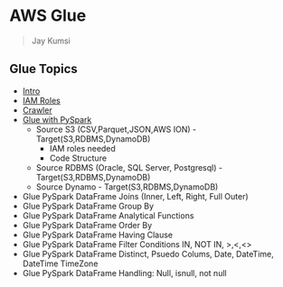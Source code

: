 # AWS Glue
> Jay Kumsi

## Glue Topics
* [Intro](https://github.com/jaykumsi/aws-glue/blob/main/Intro.md)
* [IAM Roles](https://github.com/jaykumsi/aws-glue/blob/main/IAM%20Roles.md)
* [Crawler](https://github.com/jaykumsi/aws-glue/blob/main/crawler.md)
* [Glue with PySpark](https://github.com/jaykumsi/aws-glue/blob/main/Glue.md)
    * Source S3 (CSV,Parquet,JSON,AWS ION) - Target(S3,RDBMS,DynamoDB)
        * IAM roles needed
        * Code Structure
    * Source RDBMS (Oracle, SQL Server, Postgresql) - Target(S3,RDBMS,DynamoDB) 
    * Source Dynamo - Target(S3,RDBMS,DynamoDB)
* Glue PySpark DataFrame Joins (Inner, Left, Right, Full Outer)
* Glue PySpark DataFrame Group By
* Glue PySpark DataFrame Analytical Functions
* Glue PySpark DataFrame Order By
* Glue PySpark DataFrame Having Clause
* Glue PySpark DataFrame Filter Conditions IN, NOT IN, >,<,<>
* Glue PySpark DataFrame Distinct, Psuedo Colums, Date, DateTime, DateTime TimeZone
* Glue PySpark DataFrame Handling: Null, isnull, not null
